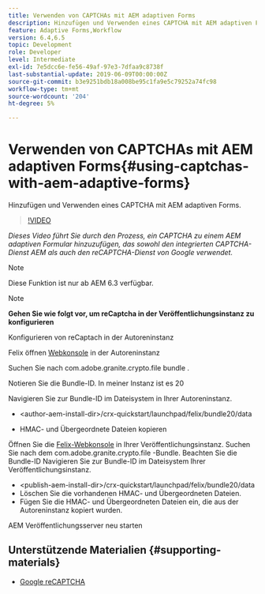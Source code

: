 ```yaml
---
title: Verwenden von CAPTCHAs mit AEM adaptiven Forms
description: Hinzufügen und Verwenden eines CAPTCHA mit AEM adaptiven Forms.
feature: Adaptive Forms,Workflow
version: 6.4,6.5
topic: Development
role: Developer
level: Intermediate
exl-id: 7e5dcc6e-fe56-49af-97e3-7dfaa9c8738f
last-substantial-update: 2019-06-09T00:00:00Z
source-git-commit: b3e9251bdb18a008be95c1fa9e5c79252a74fc98
workflow-type: tm+mt
source-wordcount: '204'
ht-degree: 5%

---
```


# Verwenden von CAPTCHAs mit AEM adaptiven Forms{#using-captchas-with-aem-adaptive-forms}

Hinzufügen und Verwenden eines CAPTCHA mit AEM adaptiven Forms.

>[!VIDEO](https://video.tv.adobe.com/v/18336?quality=12&learn=on)

*Dieses Video führt Sie durch den Prozess, ein CAPTCHA zu einem AEM adaptiven Formular hinzuzufügen, das sowohl den integrierten CAPTCHA-Dienst AEM als auch den reCAPTCHA-Dienst von Google verwendet.*

>[!NOTE]
>
>Diese Funktion ist nur ab AEM 6.3 verfügbar.

>[!NOTE]
>
>**Gehen Sie wie folgt vor, um reCaptcha in der Veröffentlichungsinstanz zu konfigurieren**
>
>Konfigurieren von reCaptach in der Autoreninstanz
>
>Felix öffnen [Webkonsole](http://localhost:4502/system/console/bundles) in der Autoreninstanz
>
>Suchen Sie nach com.adobe.granite.crypto.file bundle .
>
>Notieren Sie die Bundle-ID. In meiner Instanz ist es 20
>
>Navigieren Sie zur Bundle-ID im Dateisystem in Ihrer Autoreninstanz.
>
>* &lt;author-aem-install-dir>/crx-quickstart/launchpad/felix/bundle20/data
* HMAC- und Übergeordnete Dateien kopieren
>
Öffnen Sie die [Felix-Webkonsole](http://localhost:4502/system/console/bundles) in Ihrer Veröffentlichungsinstanz. Suchen Sie nach dem com.adobe.granite.crypto.file -Bundle. Beachten Sie die Bundle-ID
Navigieren Sie zur Bundle-ID im Dateisystem Ihrer Veröffentlichungsinstanz.
* &lt;publish-aem-install-dir>/crx-quickstart/launchpad/felix/bundle20/data
* Löschen Sie die vorhandenen HMAC- und Übergeordneten Dateien.
* Fügen Sie die HMAC- und Übergeordneten Dateien ein, die aus der Autoreninstanz kopiert wurden.
>
AEM Veröffentlichungsserver neu starten

## Unterstützende Materialien {#supporting-materials}

* [Google reCAPTCHA](https://www.google.com/recaptcha)
